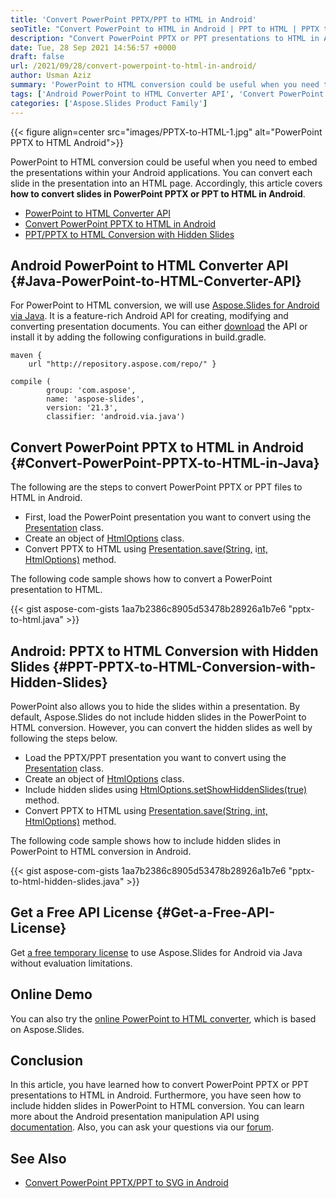 ```yaml
---
title: 'Convert PowerPoint PPTX/PPT to HTML in Android'
seoTitle: "Convert PowerPoint to HTML in Android | PPT to HTML | PPTX to HTML"
description: "Convert PowerPoint PPTX or PPT presentations to HTML in Android. Include or exclude hidden slides in PPTX/PPT to HTML conversion."
date: Tue, 28 Sep 2021 14:56:57 +0000
draft: false
url: /2021/09/28/convert-powerpoint-to-html-in-android/
author: Usman Aziz
summary: 'PowerPoint to HTML conversion could be useful when you need to embed the presentations within your Android applications. You can convert each slide in the presentation into an HTML page. Accordingly, this article covers **how to convert slides in PowerPoint PPTX or PPT to HTML in Android**.'
tags: ['Android PowerPoint to HTML Converter API', 'Convert PowerPoint PPTX to HTML in Android', 'PPT to HTML Android', 'PPTX to HTML Android']
categories: ['Aspose.Slides Product Family']
---
```




{{< figure align=center src="images/PPTX-to-HTML-1.jpg" alt="PowerPoint PPTX to HTML Android">}}


PowerPoint to HTML conversion could be useful when you need to embed the presentations within your Android applications. You can convert each slide in the presentation into an HTML page. Accordingly, this article covers **how to convert slides in PowerPoint PPTX or PPT to HTML in Android**.

*   [PowerPoint to HTML Converter API][1]
*   [Convert PowerPoint PPTX to HTML in Android][2]
*   [PPT/PPTX to HTML Conversion with Hidden Slides][3]

## Android PowerPoint to HTML Converter API {#Java-PowerPoint-to-HTML-Converter-API}

For PowerPoint to HTML conversion, we will use [Aspose.Slides for Android via Java][4]. It is a feature-rich Android API for creating, modifying and converting presentation documents. You can either [download][5] the API or install it by adding the following configurations in build.gradle.

```
maven {
    url "http://repository.aspose.com/repo/" }
```
```
compile (
        group: 'com.aspose',
        name: 'aspose-slides',
        version: '21.3',
        classifier: 'android.via.java')
```

## Convert PowerPoint PPTX to HTML in Android {#Convert-PowerPoint-PPTX-to-HTML-in-Java}

The following are the steps to convert PowerPoint PPTX or PPT files to HTML in Android.

*   First, load the PowerPoint presentation you want to convert using the [Presentation][6] class.
*   Create an object of [HtmlOptions][7] class.
*   Convert PPTX to HTML using [Presentation.save(String,][8] i[nt, HtmlOptions)][9] method.

The following code sample shows how to convert a PowerPoint presentation to HTML.

{{< gist aspose-com-gists 1aa7b2386c8905d53478b28926a1b7e6 "pptx-to-html.java" >}}

## Android: PPTX to HTML Conversion with Hidden Slides {#PPT-PPTX-to-HTML-Conversion-with-Hidden-Slides}

PowerPoint also allows you to hide the slides within a presentation. By default, Aspose.Slides do not include hidden slides in the PowerPoint to HTML conversion. However, you can convert the hidden slides as well by following the steps below.

*   Load the PPTX/PPT presentation you want to convert using the [Presentation][10] class.
*   Create an object of [HtmlOptions][11] class.
*   Include hidden slides using [HtmlOptions.setShowHiddenSlides(true)][12] method.
*   Convert PPTX to HTML using [Presentation.save(String, int, HtmlOptions)][13] method.

The following code sample shows how to include hidden slides in PowerPoint to HTML conversion in Android.

{{< gist aspose-com-gists 1aa7b2386c8905d53478b28926a1b7e6 "pptx-to-html-hidden-slides.java" >}}

## Get a Free API License {#Get-a-Free-API-License}

Get [a free temporary license][14] to use Aspose.Slides for Android via Java without evaluation limitations.

## Online Demo

You can also try the [online PowerPoint to HTML converter][15], which is based on Aspose.Slides.

## Conclusion

In this article, you have learned how to convert PowerPoint PPTX or PPT presentations to HTML in Android. Furthermore, you have seen how to include hidden slides in PowerPoint to HTML conversion. You can learn more about the Android presentation manipulation API using [documentation][16]. Also, you can ask your questions via our [forum][17].

## See Also

*   [Convert PowerPoint PPTX/PPT to SVG in Android][18]




[1]: #Java-PowerPoint-to-HTML-Converter-API
[2]: #Convert-PowerPoint-PPTX-to-HTML-in-Java
[3]: #PPT-PPTX-to-HTML-Conversion-with-Hidden-Slides
[4]: https://products.aspose.com/slides/android-java/
[5]: https://downloads.aspose.com/slides/androidjava
[6]: https://apireference.aspose.com/slides/androidjava/com.aspose.slides/Presentation
[7]: https://apireference.aspose.com/slides/androidjava/com.aspose.slides/HtmlOptions
[8]: https://apireference.aspose.com/slides/androidjava/com.aspose.slides/Presentation#save-java.lang.String-int-
[9]: https://apireference.aspose.com/slides/androidjava/com.aspose.slides/Presentation#save-java.lang.String-int-
[10]: https://apireference.aspose.com/slides/androidjava/com.aspose.slides/Presentation
[11]: https://apireference.aspose.com/slides/androidjava/com.aspose.slides/HtmlOptions
[12]: https://apireference.aspose.com/slides/androidjava/com.aspose.slides/HtmlOptions#setShowHiddenSlides-boolean-
[13]: https://apireference.aspose.com/slides/androidjava/com.aspose.slides/Presentation#save-java.lang.String-int-
[14]: https://purchase.aspose.com/temporary-license
[15]: https://products.aspose.app/slides/conversion
[16]: https://docs.aspose.com/slides/androidjava/
[17]: https://forum.aspose.com/
[18]: https://blog.aspose.com/2021/09/27/convert-powerpoint-to-svg-in-android/




